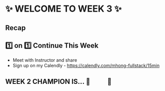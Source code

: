 # :sparkles: WELCOME TO WEEK 3 :sparkles:

## Recap

## :one: on :one: Continue This Week

- Meet with Instructor and share
- Sign up on my Calendly - https://calendly.com/mhong-fullstack/15min



## WEEK 2 CHAMPION IS... :star2:`     `:star2:
